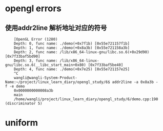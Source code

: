 # opengl errors

## 使用addr2line 解析地址对应的符号

        [OpenGL Error (1280)
        Depth: 0, func name: ./demo(+0x7f1b) [0x55e721157f1b]
        Depth: 1, func name: ./demo(+0x8a3b) [0x55e721158a3b]
        Depth: 2, func name: /lib/x86_64-linux-gnu/libc.so.6(+0x29d90) [0x7f33baf5bd90]
        Depth: 3, func name: /lib/x86_64-linux-gnu/libc.so.6(__libc_start_main+0x80) [0x7f33baf5be40]
        Depth: 4, func name: ./demo(+0x7e25) [0x55e721157e25]
        ^C
        wangli@wangli-System-Product-Name:~/project/linux_learn_diary/opengl_study/6$ addr2line -a 0x8a3b -f -e demo
        0x0000000000008a3b
        main
        /home/wangli/project/linux_learn_diary/opengl_study/6/demo.cpp:190 (discriminator 5)

# uniform